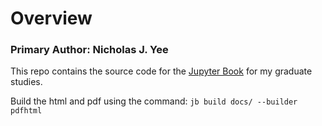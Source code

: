 # Overview
### Primary Author: Nicholas J. Yee
This repo contains the source code for the [Jupyter Book]([url](https://jupyterbook.org/en/stable/intro.html)https://jupyterbook.org/en/stable/intro.html) for my graduate studies.

Build the html and pdf using the command:
` jb build docs/ --builder pdfhtml `